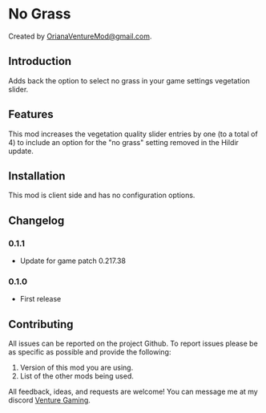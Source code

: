 # No Grass

Created by [OrianaVentureMod@gmail.com](https://github.com/OrianaVenture/VentureValheim).

## Introduction

Adds back the option to select no grass in your game settings vegetation slider.

## Features

This mod increases the vegetation quality slider entries by one (to a total of 4) to include an option for the "no grass" setting removed in the Hildir update.

## Installation

This mod is client side and has no configuration options.

## Changelog

### 0.1.1

* Update for game patch 0.217.38

### 0.1.0

* First release

## Contributing

All issues can be reported on the project Github. To report issues please be as specific as possible and provide the following:

1. Version of this mod you are using.
2. List of the other mods being used.

All feedback, ideas, and requests are welcome! You can message me at my discord [Venture Gaming](https://discord.gg/tAd5hapt88).
